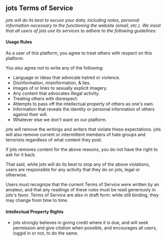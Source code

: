 ## jots Terms of Service

*jots will do its best to secure your data, including notes, personal information necessary to the functioning the website (email, etc.). We insist that all users of jots use its services to adhere to the following guidelines:*

#### Usage Rules
As a user of this platform, you agree to treat others with respect on this platform.

You also agree not to write any of the following:

* Language or ideas that advocate hatred or violence.
* Disinformation, misinformation, & lies.
* Images of or links to sexually explicit imagery.
* Any content that advocates illegal activity. 
* Treating others with disrespect. 
* Attempts to pass off the intellectual property of others as one's own. 
* Information that reveals the identity or personal information of others against their will. 
* Whatever else we don't want on our platform. 

jots will remove the writings and writers that violate these expectations. jots will also remove current or intermittent members of hate groups and terrorists regardless of what content they post. 

If jots removes content for the above reasons, you do not have the right to ask for it back. 

That said, while jots will do its best to stop any of the above violations, users are responsible for any activity that they do on jots, legal or otherwise. 

Users must recognize that the current Terms of Service were written by an amateur, and that any readings of these rules must be read generously in jots's favor. Terms of Service are also in draft form: while still binding, they may change from time to time. 

#### Intellectual Property Rights

* jots strongly believes in giving credit where it is due, and will seek permission and give citation when possible, and encourages all users, loggid in or not, to do the same.
